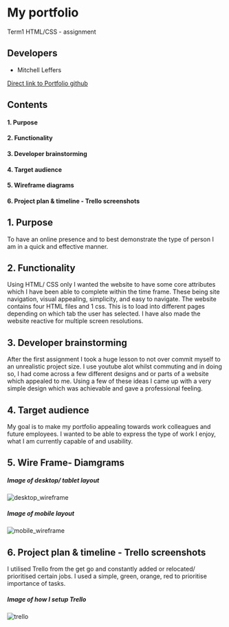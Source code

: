 # My portfolio
Term1 HTML/CSS - assignment

## Developers
- Mitchell Leffers

[Direct link to Portfolio github](https://github.com/Leffers90/Portfolio)

## Contents
#### 1. Purpose
#### 2. Functionality
#### 3. Developer brainstorming
#### 4. Target audience
#### 5. Wireframe diagrams
#### 6. Project plan & timeline - Trello screenshots


## 1. Purpose
To have an online presence and to best demonstrate the type of person I am in a quick and effective manner.


## 2. Functionality
Using HTML/ CSS only I wanted the website to have some core attributes which I have been able to complete within the time frame.
These being site navigation, visual appealing, simplicity, and easy to navigate. The website contains four HTML files and 1 css.
This is to load into different pages depending on which tab the user has selected. I have also made the website reactive for multiple screen resolutions.


## 3. Developer brainstorming
After the first assignment I took a huge lesson to not over commit myself to an unrealistic project size. I use youtube alot whilst commuting and in doing so,
I had come across a few different designs and or parts of a website which appealed to me. Using a few of these ideas I came up with a very simple design which was achievable and gave a professional feeling.


## 4. Target audience
My goal is to make my portfolio appealing towards work colleagues and future employees. I wanted to be able to express the type of work I enjoy, what I am currently capable of and usability.


## 5. Wire Frame- Diamgrams

##### *Image of desktop/ tablet layout*
![desktop_wireframe](https://user-images.githubusercontent.com/39307727/45933689-f6d61f80-bfd4-11e8-8a3f-e151801df884.png)

##### *Image of mobile layout*
![mobile_wireframe](https://user-images.githubusercontent.com/39307727/45933696-1a996580-bfd5-11e8-85ed-e2b230e98b45.png)


## 6. Project plan & timeline - Trello screenshots
I utilised Trello from the get go and constantly added or relocated/ prioritised certain jobs. I used a simple, green, orange, red to prioritise importance of tasks.

##### *Image of how I setup Trello*
![trello](https://user-images.githubusercontent.com/39307727/45933679-bbd3ec00-bfd4-11e8-9469-803f0733d129.png)



